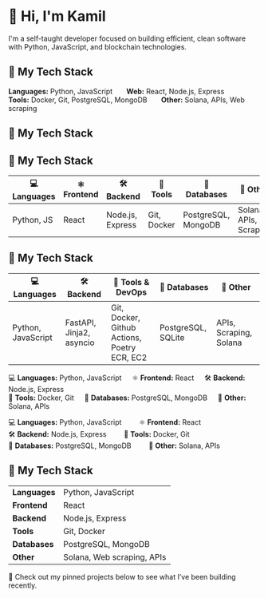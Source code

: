 # 👋 Hi, I'm Kamil

I'm a self-taught developer focused on building efficient, clean software with Python, JavaScript, and blockchain technologies.

## 💼 My Tech Stack
**Languages:** Python, JavaScript   **Web:** React, Node.js, Express  
**Tools:** Docker, Git, PostgreSQL, MongoDB   **Other:** Solana, APIs, Web scraping

## 💼 My Tech Stack

## 💼 My Tech Stack

| 💻 Languages | ⚛️ Frontend | 🛠️ Backend     | 🐳 Tools     | 💾 Databases         | 🔗 Other               |
|-------------|-------------|----------------|--------------|----------------------|------------------------|
| Python, JS  | React       | Node.js, Express | Git, Docker | PostgreSQL, MongoDB | Solana, APIs, Scraping |

## 💼 My Tech Stack

| 💻 Languages | 🛠️ Backend               | 🐳 Tools & DevOps                  | 💾 Databases         | 🔗 Other                     |
|-------------|--------------------------|-----------------------------------|----------------------|------------------------------|
| Python, JavaScript | FastAPI, Jinja2, asyncio | Git, Docker, Github Actions, Poetry ECR, EC2 | PostgreSQL, SQLite | APIs, Scraping, Solana |



💻 **Languages:** Python, JavaScript  ⚛️ **Frontend:** React  🛠️ **Backend:** Node.js, Express  
🐳 **Tools:** Docker, Git  💾 **Databases:** PostgreSQL, MongoDB  🔗 **Other:** Solana, APIs

💻 **Languages:** Python, JavaScript   ⚛️ **Frontend:** React  
🛠️ **Backend:** Node.js, Express   🐳 **Tools:** Docker, Git  
💾 **Databases:** PostgreSQL, MongoDB   🔗 **Other:** Solana, APIs

## 💼 My Tech Stack

<div align="center">

<table>
  <tr>
    <td><strong>Languages</strong></td>
    <td>Python, JavaScript</td>
  </tr>
  <tr>
    <td><strong>Frontend</strong></td>
    <td>React</td>
  </tr>
  <tr>
    <td><strong>Backend</strong></td>
    <td>Node.js, Express</td>
  </tr>
  <tr>
    <td><strong>Tools</strong></td>
    <td>Git, Docker</td>
  </tr>
  <tr>
    <td><strong>Databases</strong></td>
    <td>PostgreSQL, MongoDB</td>
  </tr>
  <tr>
    <td><strong>Other</strong></td>
    <td>Solana, Web scraping, APIs</td>
  </tr>
</table>

</div>


📌 Check out my pinned projects below to see what I’ve been building recently.
